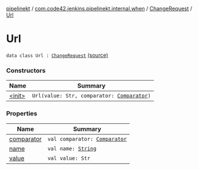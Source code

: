 [pipelinekt](../../../index.md) / [com.code42.jenkins.pipelinekt.internal.when](../../index.md) / [ChangeRequest](../index.md) / [Url](./index.md)

# Url

`data class Url : `[`ChangeRequest`](../index.md) [(source)](https://github.com/code42/pipelinekt/tree/master/internal/src/main/kotlin/com/code42/jenkins/pipelinekt/internal/when/ChangeRequest.kt#L29)

### Constructors

| Name | Summary |
|---|---|
| [&lt;init&gt;](-init-.md) | `Url(value: Str, comparator: `[`Comparator`](../../../com.code42.jenkins.pipelinekt.core/-comparator/index.md)`)` |

### Properties

| Name | Summary |
|---|---|
| [comparator](comparator.md) | `val comparator: `[`Comparator`](../../../com.code42.jenkins.pipelinekt.core/-comparator/index.md) |
| [name](name.md) | `val name: `[`String`](https://kotlinlang.org/api/latest/jvm/stdlib/kotlin/-string/index.html) |
| [value](value.md) | `val value: Str` |
